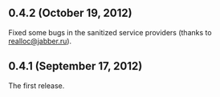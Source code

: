 ## 0.4.2 (October 19, 2012)

Fixed some bugs in the sanitized service providers (thanks to realloc@jabber.ru).

[@demonccc]: https://github.com/demonccc

## 0.4.1 (September 17, 2012)

The first release.

[@demonccc]: https://github.com/demonccc
